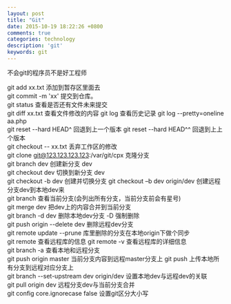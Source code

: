 ```yaml
---
layout: post
title: "Git"
date: 2015-10-19 18:22:26 +0800
comments: true
categories: technology
description: 'git'
keywords: git
---
```

不会git的程序员不是好工程师
<!--more-->

git add xx.txt  添加到暂存区里面去  
git commit -m 'xx' 提交到仓库。  
git status  查看是否还有文件未来提交  
git diff xx.txt  查看文件修改的内容 
git log  查看历史记录  git log --pretty=oneline aa.php  
git reset --hard HEAD^  回退到上一个版本  git reset --hard HEAD^^ 回退到上上个版本  
git checkout -- xx.txt  丢弃工作区的修改  
git clone git@123.123.123.123:/var/git/cpx  克隆分支  
git branch dev  创建新分支 dev  
git checkout dev 切换到新分支 dev  
git checkout -b dev 创建并切换分支  git checkout  –b dev origin/dev  创建远程分支dev到本地dev来  
git branch 查看当前分支(会列出所有分支，当前分支前会有星号)  
git merge dev  把dev上的内容合并到当前分支  
git branch -d dev 删除本地dev分支  -D 强制删除  
git push origin --delete dev  删除远程dev分支  
git remote update --prune  库里删除的分支在本地origin下做个同步  
git remote  查看远程库的信息 git remote -v 查看远程库的详细信息  
git branch -a 查看本地和远程分支  
git push origin master 当前分支内容到远程master分支上  git push 上传本地所有分支到远程对应分支上  
git branch --set-upstream dev origin/dev  设置本地dev与远程dev的关联  
git pull origin dev  远程分支dev与当前分支合并  
git config core.ignorecase false  设置git区分大小写  

